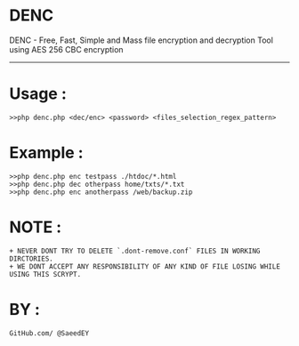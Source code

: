 # DENC
DENC - Free, Fast, Simple and Mass file encryption and decryption Tool using AES 256 CBC encryption
<hr>

# Usage :
	>>php denc.php <dec/enc> <password> <files_selection_regex_pattern>

# Example : 
	>>php denc.php enc testpass ./htdoc/*.html
	>>php denc.php dec otherpass home/txts/*.txt
	>>php denc.php enc anotherpass /web/backup.zip

# NOTE : 
	+ NEVER DONT TRY TO DELETE `.dont-remove.conf` FILES IN WORKING DIRCTORIES.
	+ WE DONT ACCEPT ANY RESPONSIBILITY OF ANY KIND OF FILE LOSING WHILE USING THIS SCRYPT.
# BY :
	GitHub.com/ @SaeedEY
